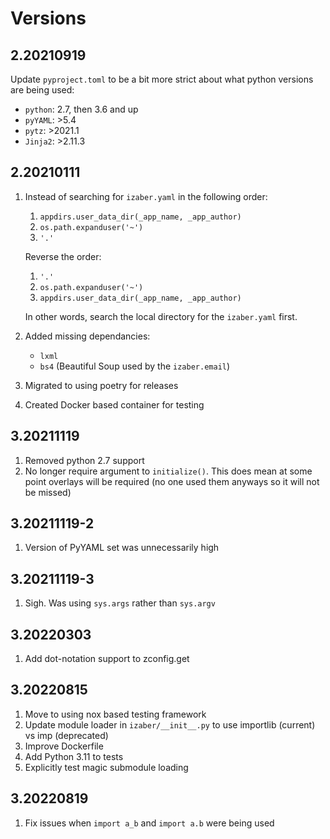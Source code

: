 # Versions

## 2.20210919

Update `pyproject.toml` to be a bit more strict about what python versions are being used:

- `python`: 2.7, then 3.6 and up
- `pyYAML`: >5.4
- `pytz`: >2021.1 
- `Jinja2`: >2.11.3

## 2.20210111

1. Instead of searching for `izaber.yaml` in the following order:
    1. `appdirs.user_data_dir(_app_name, _app_author)`
    2. `os.path.expanduser('~')`
    3. `'.'`

    Reverse the order:

    1. `'.'`
    2. `os.path.expanduser('~')`
    3. `appdirs.user_data_dir(_app_name, _app_author)`

    In other words, search the local directory for the `izaber.yaml` first.
2. Added missing dependancies:
    - `lxml`
    - `bs4` (Beautiful Soup used by the `izaber.email`)
3. Migrated to using poetry for releases
4. Created Docker based container for testing

## 3.20211119

1. Removed python 2.7 support
2. No longer require argument to `initialize()`. This does mean at some point overlays will be required (no one used them anyways so it will not be missed)


## 3.20211119-2

1. Version of PyYAML set was unnecessarily high

## 3.20211119-3

1. Sigh. Was using `sys.args` rather than `sys.argv`

## 3.20220303

1. Add dot-notation support to zconfig.get

## 3.20220815

1. Move to using nox based testing framework
2. Update module loader in `izaber/__init__.py` to use importlib (current) vs imp (deprecated)
3. Improve Dockerfile
4. Add Python 3.11 to tests
5. Explicitly test magic submodule loading

## 3.20220819

1. Fix issues when `import a_b` and `import a.b` were being used


